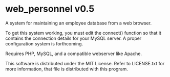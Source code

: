 web_personnel v0.5
=============

A system for maintaining an employee database from a web browser.

To get this system working, you must edit the connect() function so that it contains the connection details for your MySQL server. A proper configuration system is forthcoming.

Requires PHP, MySQL, and a compatible webserver like Apache.

This software is distributed under the MIT License. Refer to LICENSE.txt for more information, that file is distributed with this program.
